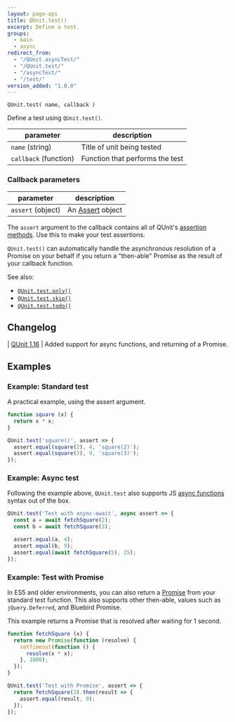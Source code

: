 ```yaml
---
layout: page-api
title: QUnit.test()
excerpt: Define a test.
groups:
  - main
  - async
redirect_from:
  - "/QUnit.asyncTest/"
  - "/QUnit.test/"
  - "/asyncTest/"
  - "/test/"
version_added: "1.0.0"
---
```


`QUnit.test( name, callback )`

Define a test using `QUnit.test()`.

| parameter | description |
|-----------|-------------|
| `name` (string) | Title of unit being tested |
| `callback` (function) | Function that performs the test |

### Callback parameters

| parameter | description |
|-----------|-------------|
| `assert` (object) | An [Assert](../assert/index.md) object |

The `assert` argument to the callback contains all of QUnit's [assertion methods](../assert/index.md). Use this to make your test assertions.

`QUnit.test()` can automatically handle the asynchronous resolution of a Promise on your behalf if you return a "then-able" Promise as the result of your callback function.

See also:
* [`QUnit.test.only()`](./test.only.md)
* [`QUnit.test.skip()`](./test.skip.md)
* [`QUnit.test.todo()`](./test.todo.md)

## Changelog

| [QUnit 1.16](https://github.com/qunitjs/qunit/releases/tag/1.16.0) | Added support for async functions, and returning of a Promise.

## Examples

### Example: Standard test

A practical example, using the assert argument.

```js
function square (x) {
  return x * x;
}

QUnit.test('square()', assert => {
  assert.equal(square(2), 4, 'square(2)');
  assert.equal(square(3), 9, 'square(3)');
});
```

### Example: Async test

Following the example above, `QUnit.test` also supports JS [async functions][] syntax out of the box.

[async functions]: https://developer.mozilla.org/en-US/docs/Web/JavaScript/Reference/Statements/async_function

```js
QUnit.test('Test with async-await', async assert => {
  const a = await fetchSquare(2);
  const b = await fetchSquare(3);

  assert.equal(a, 4);
  assert.equal(b, 9);
  assert.equal(await fetchSquare(5), 25);
});
```


### Example: Test with Promise

In ES5 and older environments, you can also return a [Promise] from your standard test function. This also supports other then-able, values such as `jQuery.Deferred`, and Bluebird Promise.

This example returns a Promise that is resolved after waiting for 1 second.

[Promise]: https://developer.mozilla.org/en-US/docs/Web/JavaScript/Reference/Global_Objects/Promise

```js
function fetchSquare (x) {
  return new Promise(function (resolve) {
    setTimeout(function () {
      resolve(x * x);
    }, 1000);
  });
}

QUnit.test('Test with Promise', assert => {
  return fetchSquare(3).then(result => {
    assert.equal(result, 9);
  });
});
```
